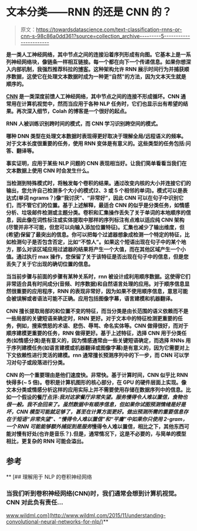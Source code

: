# 文本分类——RNN 的还是 CNN 的？

> 原文：<https://towardsdatascience.com/text-classification-rnns-or-cnn-s-98c86a0dd361?source=collection_archive---------5----------------------->

[](https://en.wikipedia.org/wiki/Recurrent_neural_network)**是一类人工神经网络，其中节点之间的连接沿着序列形成有向图。它基本上是一系列神经网络块，像链条一样相互链接。每一个都在向下一个传递信息。如果你想深入内部机制，我强烈推荐科拉的[博客](http://colah.github.io/posts/2015-08-Understanding-LSTMs/)。这种架构允许 RNN 展示时间行为并捕获顺序数据，这使它在处理文本数据时成为一种更“自然”的方法，因为文本天生就是顺序的。**

**[**CNN**](https://en.wikipedia.org/wiki/Convolutional_neural_network) 是一类深度前馈人工神经网络，其中节点之间的连接不形成循环。CNN 通常用在计算机视觉中，然而当应用于各种 NLP 任务时，它们也显示出有希望的结果。再次深入细节，Colah 的博客是一个很好的起点。**

**RNN 人被训练识别跨时间的模式，而 CNN 学习识别跨空间的模式。**

**哪种 DNN 类型在处理文本数据时表现得更好取决于理解全局/远程语义的频率。对于文本长度很重要的任务，使用 RNN 变体是有意义的。这些类型的任务包括:问答、翻译等。**

**事实证明，应用于某些 NLP 问题的 CNN 表现相当好。让我们简单看看当我们在文本数据上使用 CNN 时会发生什么。**

**当检测到特殊模式时，将触发每个卷积的结果。通过改变内核的大小并连接它们的输出，您允许自己检测多个大小的模式(2、3 或 5 个相邻的单词)。模式可以是表达式(单词 ngrams？)像“我讨厌”、“非常好”，因此 CNN 可以在句子中识别它们，而不管它们的位置。基于上述解释，最适合 CNN 的似乎是分类任务，如情感分析、垃圾邮件检测或主题分类。卷积和汇集操作丢失了关于单词的本地顺序的信息，因此像在词性标注或实体提取中那样的序列标注有点难以适应纯 CNN 架构(尽管并非不可能，但您可以向输入添加位置特征)。汇集也减少了输出维度，但(希望)保留了最突出的信息。你可以把每个过滤器想象成检测一个特定的特征，比如检测句子是否包含否定，比如“不惊人”。如果这个短语出现在句子中的某个地方，那么对该区域应用过滤器的结果将产生一个大值，而在其他区域产生一个小值。通过执行 max 操作，您保留了关于该特征是否出现在句子中的信息，但是您丢失了关于它出现的确切位置的信息。**

**当当前步骤与前面的步骤有某种关系时，rnn 被设计成利用顺序数据。这使得它们非常适合具有时间成分(音频、时序数据)和自然语言处理的应用。对于顺序信息显然很重要的应用程序，RNN 的表现非常好，因为如果不使用顺序信息，意思可能会被误解或者语法可能不正确。应用包括图像字幕，语言建模和机器翻译。**

**CNN 擅长提取局部的和位置不变的特征，而当分类是由长范围的语义依赖而不是一些局部的关键短语来确定时，RNN 更好。对于文本中的特征检测更重要的任务，例如，搜索愤怒的术语、悲伤、辱骂、命名实体等。CNN 做得很好，而对于顺序建模更重要的任务，RNN 做得更好。基于上述特征，选择 CNN 用于分类任务(如情感分类)是有意义的，因为情感通常由一些关键短语确定，而选择 RNNs 用于序列建模任务(如语言建模或机器翻译或图像字幕)是有意义的，因为它需要对上下文依赖性进行灵活的建模。rnn 通常擅长预测序列中的下一步，而 CNN 可以学习对句子或段落进行分类。**

**CNN 的一个重要理由是他们速度快。非常快。基于计算时间，CNN 似乎比 RNN 快得多(~ 5 倍)。卷积是计算机图形的核心部分，在 GPU 的硬件层面上实现。像文本分类或情感分析这样的应用实际上并不需要使用存储在数据序列中的信息。比如一个假设的餐厅点评:*我对这家餐厅非常失望。服务慢得令人难以置信，食物也很一般。我不会回来了。*虽然数据中有顺序信息，但如果你试图预测情绪是好是坏，CNN 模型可能就足够了，甚至在计算方面更好。做出预测所需的重要信息存在于短语“非常失望”、“慢得令人难以置信”和“平庸”中如果你只使用 2-gram，一个 RNN 可能能够额外捕捉到是*服务*慢得令人难以置信，相比之下，其他东西可能对慢有好处(也许是音乐？).但是，通常情况下，这是不必要的，与简单的模型相比，更复杂的 RNN 可能会溢出。**

## **参考**

**[](http://www.wildml.com/2015/11/understanding-convolutional-neural-networks-for-nlp/) [## 理解用于 NLP 的卷积神经网络

### 当我们听到卷积神经网络(CNN)时，我们通常会想到计算机视觉。CNN 对此负有责任…

www.wildml.com](http://www.wildml.com/2015/11/understanding-convolutional-neural-networks-for-nlp/)**